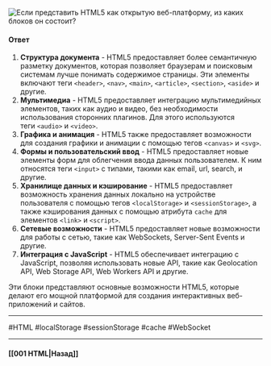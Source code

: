 ![Если представить HTML5 как открытую веб-платформу, из каких блоков он состоит?](https://youtu.be/yvOXvZ8aEFo?t=28)

#### Ответ 

1. **Структура документа** - HTML5 предоставляет более семантичную разметку документов, которая позволяет браузерам и поисковым системам лучше понимать содержимое страницы. Эти элементы включают теги `<header>`, `<nav>`, `<main>`, `<article>`, `<section>`, `<aside>` и другие.
2. **Мультимедиа** - HTML5 предоставляет интеграцию мультимедийных элементов, таких как аудио и видео, без необходимости использования сторонних плагинов. Для этого используются теги `<audio>` и `<video>`.
3. **Графика и анимация** - HTML5 также предоставляет возможности для создания графики и анимации с помощью тегов `<canvas>` и `<svg>`.
4. **Формы и пользовательский ввод** - HTML5 предоставляет новые элементы форм для облегчения ввода данных пользователем. К ним относятся теги `<input>` с типами, такими как email, url, search, и другие.
5. **Хранилище данных и кэширование** - HTML5 предоставляет возможность хранения данных локально на устройстве пользователя с помощью тегов `<localStorage>` и `<sessionStorage>`, а также кэширования данных с помощью атрибута `cache` для элементов `<link>` и `<script>`.
6. **Сетевые возможности** - HTML5 предоставляет новые возможности для работы с сетью, такие как WebSockets, Server-Sent Events и другие.
7. **Интеграция с JavaScript** - HTML5 обеспечивает интеграцию с JavaScript, позволяя использовать новые API, такие как Geolocation API, Web Storage API, Web Workers API и другие.

Эти блоки представляют основные возможности HTML5, которые делают его мощной платформой для создания интерактивных веб-приложений и сайтов.

___
#HTML #localStorage #sessionStorage #cache #WebSocket 

___

#### [[001 HTML|Назад]]